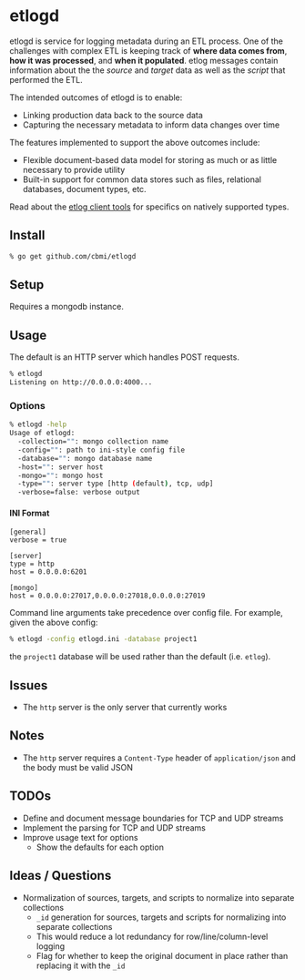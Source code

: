 # etlogd

etlogd is service for logging metadata during an ETL process. One of the challenges with complex ETL is keeping track of **where data comes from**, **how it was processed**, and **when it populated**. etlog messages contain information about the the _source_ and _target_ data as well as the _script_ that performed the ETL.

The intended outcomes of etlogd is to enable:

- Linking production data back to the source data
- Capturing the necessary metadata to inform data changes over time

The features implemented to support the above outcomes include:

- Flexible document-based data model for storing as much or as little necessary to provide utility
- Built-in support for common data stores such as files, relational databases, document types, etc.

Read about the [etlog client tools](https://github.com/cbmi/etlog/) for specifics on natively supported types.

## Install

```bash
% go get github.com/cbmi/etlogd
```

## Setup

Requires a mongodb instance.

## Usage

The default is an HTTP server which handles POST requests.

```bash
% etlogd
Listening on http://0.0.0.0:4000...
```

### Options

```bash
% etlogd -help
Usage of etlogd:
  -collection="": mongo collection name
  -config="": path to ini-style config file
  -database="": mongo database name
  -host="": server host
  -mongo="": mongo host
  -type="": server type [http (default), tcp, udp]
  -verbose=false: verbose output
```

#### INI Format

```dosini
[general]
verbose = true

[server]
type = http
host = 0.0.0.0:6201

[mongo]
host = 0.0.0.0:27017,0.0.0.0:27018,0.0.0.0:27019
```

Command line arguments take precedence over config file. For example, given the above config:

```bash
% etlogd -config etlogd.ini -database project1
```

the `project1` database will be used rather than the default (i.e. `etlog`).

## Issues

- The `http` server is the only server that currently works

## Notes

- The `http` server requires a `Content-Type` header of `application/json` and the body must be valid JSON

## TODOs

- Define and document message boundaries for TCP and UDP streams
- Implement the parsing for TCP and UDP streams
- Improve usage text for options
    - Show the defaults for each option

## Ideas / Questions

- Normalization of sources, targets, and scripts to normalize into separate collections
    - `_id` generation for sources, targets and scripts for normalizing into separate collections
    - This would reduce a lot redundancy for row/line/column-level logging
    - Flag for whether to keep the original document in place rather than replacing it with the `_id`

